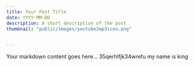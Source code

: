 ```yaml
---
title: Your Post Title
date: YYYY-MM-DD
description: A short description of the post
thumbnail: "public/images/youtube2mp3icon.png"


---
```

Your markdown content goes here...
35qerhlfjk34wrefu my name is king

